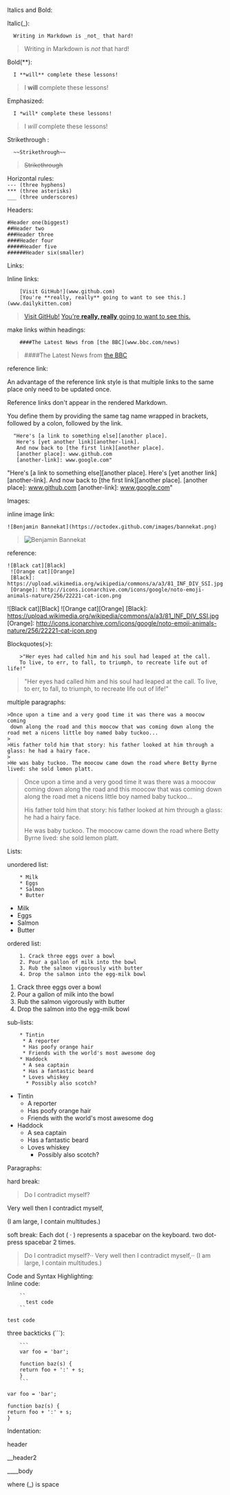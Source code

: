 Italics and Bold:  
  
Italic(_):  

```  
  Writing in Markdown is _not_ that hard!
```
> Writing in Markdown is _not_ that hard!
  
Bold(**):
```  
  I **will** complete these lessons!
```
> I **will** complete these lessons!
    
Emphasized:  
```  
  I *will* complete these lessons!  
```
> I *will* complete these lessons!  
        
Strikethrough :  
```  
  ~~Strikethrough~~  
```  
> ~~Strikethrough~~  
        
Horizontal rules:  
`--- (three hyphens)`  
`*** (three asterisks)`  
`___ (three underscores)`      
      
Headers:
  
    #Header one(biggest)
    ##Header two
    ###Header three
    ####Header four
    #####Header five
    ######Header six(smaller)
      
Links:
  
Inline links:
```          
    [Visit GitHub!](www.github.com)
    [You're **really, really** going to want to see this.](www.dailykitten.com)
```
>[Visit GitHub!](www.github.com)
>[You're **really, really** going to want to see this.](www.dailykitten.com)
      
make links within headings:
```
    ####The Latest News from [the BBC](www.bbc.com/news)
```
> ####The Latest News from [the BBC](www.bbc.com/news)
          
reference link:
      
An advantage of the reference link style is that multiple links to the same place 
only need to be updated once.

Reference links don't appear in the rendered Markdown. 

You define them by providing the same tag name wrapped in brackets, 
followed by a colon, followed by the link. 
```      
  "Here's [a link to something else][another place].
   Here's [yet another link][another-link].
   And now back to [the first link][another place].
   [another place]: www.github.com
   [another-link]: www.google.com"
``` 
  "Here's [a link to something else][another place].
   Here's [yet another link][another-link].
   And now back to [the first link][another place].
   [another place]: www.github.com
   [another-link]: www.google.com"
  
Images:
      
inline image link:
```        
![Benjamin Bannekat](https://octodex.github.com/images/bannekat.png)
```
>![Benjamin Bannekat](https://octodex.github.com/images/bannekat.png)
         
reference:
```          
![Black cat][Black]
 ![Orange cat][Orange]
 [Black]: https://upload.wikimedia.org/wikipedia/commons/a/a3/81_INF_DIV_SSI.jpg
 [Orange]: http://icons.iconarchive.com/icons/google/noto-emoji-animals-nature/256/22221-cat-icon.png
```
![Black cat][Black]
 ![Orange cat][Orange]
 [Black]: https://upload.wikimedia.org/wikipedia/commons/a/a3/81_INF_DIV_SSI.jpg
 [Orange]: http://icons.iconarchive.com/icons/google/noto-emoji-animals-nature/256/22221-cat-icon.png
          
Blockquotes(>):
```  
    >"Her eyes had called him and his soul had leaped at the call. 
    To live, to err, to fall, to triumph, to recreate life out of life!"
``` 
>"Her eyes had called him and his soul had leaped at the call. 
 To live, to err, to fall, to triumph, to recreate life out of life!"
        
multiple paragraphs:
```          
>Once upon a time and a very good time it was there was a moocow coming 
 down along the road and this moocow that was coming down along the road met a nicens little boy named baby tuckoo...
>
>His father told him that story: his father looked at him through a glass: he had a hairy face.
>
>He was baby tuckoo. The moocow came down the road where Betty Byrne lived: she sold lemon platt.
```
>Once upon a time and a very good time it was there was a moocow coming 
 down along the road and this moocow that was coming down along the road met a nicens little boy named baby tuckoo...
>
>His father told him that story: his father looked at him through a glass: he had a hairy face.
>
>He was baby tuckoo. The moocow came down the road where Betty Byrne lived: she sold lemon platt.
          
Lists:
      
unordered list:
```
    * Milk
    * Eggs
    * Salmon
    * Butter
```
* Milk
* Eggs
* Salmon
* Butter
      
ordered list:
```  
    1. Crack three eggs over a bowl
    2. Pour a gallon of milk into the bowl
    3. Rub the salmon vigorously with butter
    4. Drop the salmon into the egg-milk bowl
```
1. Crack three eggs over a bowl
2. Pour a gallon of milk into the bowl
3. Rub the salmon vigorously with butter
4. Drop the salmon into the egg-milk bowl
             
sub-lists:
```      
    * Tintin
     * A reporter
     * Has poofy orange hair
     * Friends with the world's most awesome dog
    * Haddock
     * A sea captain
     * Has a fantastic beard
     * Loves whiskey
      * Possibly also scotch?
```
* Tintin
  * A reporter
  * Has poofy orange hair
  * Friends with the world's most awesome dog
* Haddock
  * A sea captain
  * Has a fantastic beard
  * Loves whiskey
    * Possibly also scotch?
                  
Paragraphs:
  
hard break:
    
>Do I contradict myself?

 Very well then I contradict myself,

(I am large, I contain multitudes.)
         
soft break:
Each dot ( · ) represents a spacebar on the keyboard.
two dot- press spacebar 2 times.  
          
>Do I contradict myself?··
 Very well then I contradict myself,··
 (I am large, I contain multitudes.)
           
Code and Syntax Highlighting:  
Inline code:  
```
    ``
      test code
    ``
```     
``
   test code
``

three backticks (```):  
```
    ```
    var foo = 'bar';

    function baz(s) {
    return foo + ':' + s;
    }
    ```
```

```
var foo = 'bar';

function baz(s) {
return foo + ':' + s;
}
```    
Indentation:

header

__header2

____body

where (_) is space 



    
